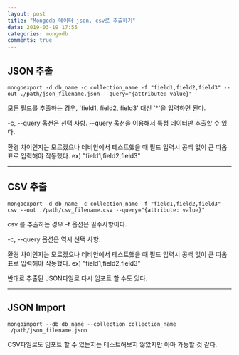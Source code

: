 ```yaml
---
layout:	post
title: "Mongodb 데이터 json, csv로 추출하기"
data: 2019-03-19 17:55
categories: mongodb
comments: true
---
```


## JSON 추출

``` mongoexport -d db_name -c collection_name -f "field1,field2,field3" --out ./path/json_filename.json --query="{attribute: value}" ```

모든 필드를 추출하는 경우, 'field1, field2, field3' 대신 '*'을 입력하면 된다.

-c, --query 옵션은 선택 사항. --query 옵션을 이용해서 특정 데이터만 추출할 수 있다.

환경 차이인지는 모르겠으나​ 데비안에서 테스트했을 때 필드 입력시 공백 없이 큰 따옴표로 입력해야 작동했다. ex) "field1,field2,field3"

***

## CSV 추출

``` mongoexport -d db_name -c collection_name -f "field1,field2,field3" --csv --out ./path/csv_filename.csv --query="{attribute: value}" ```

csv 를 추출하는 경우 -f 옵션은 필수사항이다.

-c, --query 옵션은 역시 선택 사항.

환경 차이인지는 모르겠으나​ 데비안에서 테스트했을 때 필드 입력시 공백 없이 큰 따옴표로 입력해야 작동했다. ex) "field1,field2,field3"



반대로 추출된 JSON파일로 다시 임포트 할 수도 있다.


***


## JSON Import

``` mongoimport --db db_name --collection collection_name ./path/json_filename.json ```

CSV파일로도 임포트 할 수 있는지는 테스트해보지 않았지만 아마 가능할 것 같다.
